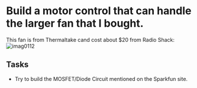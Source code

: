 # Build a motor control that can handle the larger fan that I bought.

This fan is from Thermaltake cand cost about $20 from Radio Shack:
![imag0112](https://cloud.githubusercontent.com/assets/5296671/7376441/67c410ea-eda5-11e4-80fe-4a7aac588304.jpg)

## Tasks

* Try to build the MOSFET/Diode Circuit mentioned on the Sparkfun site.

